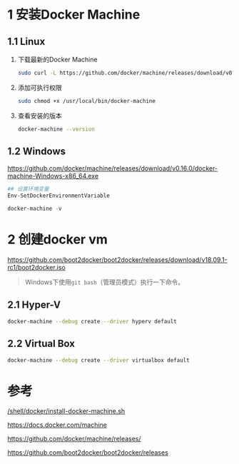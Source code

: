 # 1 安装Docker Machine

## 1.1 Linux

1. 下载最新的Docker Machine
    ```sh
    sudo curl -L https://github.com/docker/machine/releases/download/v0.16.0/docker-machine-$(uname -s)-$(uname -m) -o /usr/local/bin/docker-machine
    ```
2. 添加可执行权限
    ```sh
    sudo chmod +x /usr/local/bin/docker-machine
    ```
3. 查看安装的版本
    ```sh
    docker-machine --version
    ```

## 1.2 Windows

https://github.com/docker/machine/releases/download/v0.16.0/docker-machine-Windows-x86_64.exe

```powershell
## 设置环境变量
Env-SetDockerEnvironmentVariable

docker-machine -v
```

# 2 创建docker vm

https://github.com/boot2docker/boot2docker/releases/download/v18.09.1-rc1/boot2docker.iso

>Windows下使用`git bash`（管理员模式）执行一下命令。

## 2.1 Hyper-V

```sh
docker-machine --debug create --driver hyperv default
```

## 2.2 Virtual Box

```sh
docker-machine --debug create --driver virtualbox default
```

# 参考

[/shell/docker/install-docker-machine.sh]

https://docs.docker.com/machine

https://github.com/docker/machine/releases/

https://github.com/boot2docker/boot2docker/releases

[/shell/docker/install-docker-machine.sh]:../shell/docker/install-docker-machine.sh